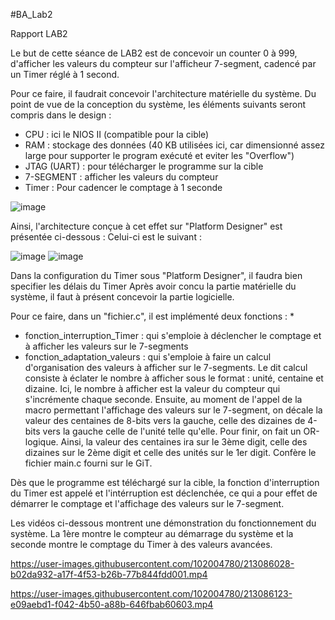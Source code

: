 #BA_Lab2

Rapport LAB2

Le but de cette séance de LAB2 est de concevoir un counter 0 à 999, d'afficher les valeurs du compteur sur l'afficheur 7-segment, cadencé par un Timer réglé à 1 second.

Pour ce faire, il faudrait concevoir l'architecture matérielle du système. Du point de vue de la conception du système, les éléments suivants seront compris dans le design :
  - CPU : ici le NIOS II (compatible pour la cible)
  - RAM : stockage des données (40 KB utilisées ici, car dimensionné assez large pour supporter le program exécuté et eviter les "Overflow")
  - JTAG (UART) : pour télécharger le programme sur la cible
  - 7-SEGMENT : afficher les valeurs du compteur
  - Timer : Pour cadencer le comptage à 1 seconde


![image](https://user-images.githubusercontent.com/102004780/213108883-96456997-d84b-47ff-a424-7dabe56ffcba.png)


Ainsi, l'architecture conçue à cet effet sur "Platform Designer" est présentée ci-dessous : 
Celui-ci est le suivant :


![image](https://user-images.githubusercontent.com/102004780/213110459-3a976a5a-a669-48d6-8cef-19267eb3282f.png)
![image](https://user-images.githubusercontent.com/102004780/213110587-f8314f66-8cd7-47fe-951d-4e75d1a94c5e.png)


Dans la configuration du Timer sous "Platform Designer", il faudra bien specifier les délais du Timer
Après avoir concu la partie matérielle du système, il faut à présent concevoir la partie logicielle.

Pour ce faire, dans un "fichier.c", il est implémenté deux fonctions : *
  - fonction_interruption_Timer : qui s'emploie à déclencher le comptage et à afficher les valeurs sur le 7-segments
  - fonction_adaptation_valeurs : qui s'emploie à faire un calcul d'organisation des valeurs à afficher sur le 7-segments. Le dit calcul consiste à éclater le nombre à     afficher sous le format : unité, centaine et dizaine. Ici, le nombre à afficher est la valeur du compteur qui s'incrémente chaque seconde. Ensuite, au moment de      l'appel de la macro permettant l'affichage des valeurs sur le 7-segment, on décale la valeur des centaines de 8-bits vers la gauche, celle des dizaines de 4-bits      vers la gauche celle de l'unité telle qu'elle. Pour finir, on fait un OR-logique. Ainsi, la valeur des centaines ira sur le 3ème digit, celle des dizaines sur le      2ème digit et celle des unités sur le 1er digit. Confère le fichier  main.c fourni sur le GiT.

Dès que le programme est téléchargé sur la cible, la fonction d'interruption du Timer est appelé et l'intérruption est déclenchée, ce qui a pour effet de démarrer le comptage et l'affichage des valeurs sur le 7-segment.

Les vidéos ci-dessous montrent une démonstration du fonctionnement du système.
La 1ère montre le compteur au démarrage du système et la seconde montre le comptage du Timer à des valeurs avancées.

https://user-images.githubusercontent.com/102004780/213086028-b02da932-a17f-4f53-b26b-77b844fdd001.mp4




https://user-images.githubusercontent.com/102004780/213086123-e09aebd1-f042-4b50-a88b-646fbab60603.mp4


